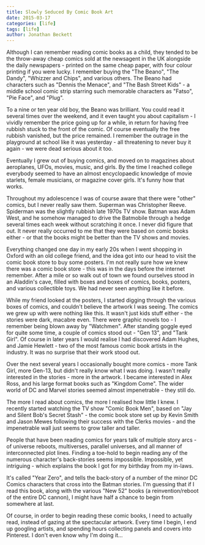 ```yaml
---
title: Slowly Seduced By Comic Book Art
date: 2015-03-17
categories: [life]
tags: [life]
author: Jonathan Beckett
---
```


Although I can remember reading comic books as a child, they tended to be the throw-away cheap comics sold at the newsagent in the UK alongside the daily newspapers - printed on the same cheap paper, with four colour printing if you were lucky. I remember buying the "The Beano", "The Dandy", "Whizzer and Chips", and various others. The Beano had characters such as "Dennis the Menace", and "The Bash Street Kids" - a middle school comic strip starring such memorable characters as "Fatso", "Pie Face", and "Plug".

To a nine or ten year old boy, the Beano was brilliant. You could read it several times over the weekend, and it even taught you about capitalism - I vividly remember the price going up for a while, in return for having free rubbish stuck to the front of the comic. Of course eventually the free rubbish vanished, but the price remained. I remember the outrage in the playground at school like it was yesterday - all threatening to never buy it again - we were dead serious about it too.

Eventually I grew out of buying comics, and moved on to magazines about aeroplanes, UFOs, movies, music, and girls. By the time I reached college everybody seemed to have an almost encyclopaedic knowledge of movie starlets, female musicians, or magazine cover girls. It's funny how that works.

Throughout my adolescence I was of course aware that there were "other" comics, but I never really saw them. Superman was Christopher Reeve. Spiderman was the slightly rubbish late 1970s TV show. Batman was Adam West, and he somehow managed to drive the Batmobile through a hedge several times each week without scratching it once. I never did figure that out. It never really occurred to me that they were based on comic books either - or that the books might be better than the TV shows and movies.

Everything changed one day in my early 20s when I went shopping in Oxford with an old college friend, and the idea got into our head to visit the comic book store to buy some posters. I'm not really sure how we knew there was a comic book store - this was in the days before the internet remember. After a mile or so walk out of town we found ourselves stood in an Aladdin's cave, filled with boxes and boxes of comics, books, posters, and various collectible toys. We had never seen anything like it before.

While my friend looked at the posters, I started digging through the various boxes of comics, and couldn't believe the artwork I was seeing. The comics we grew up with were nothing like this. It wasn't just kids stuff either - the stories were dark, macabre even. There were graphic novels too - I remember being blown away by "Watchmen". After standing goggle eyed for quite some time, a couple of comics stood out - "Gen 13", and "Tank Girl". Of course in later years I would realise I had discovered Adam Hughes, and Jamie Hewlett - two of the most famous comic book artists in the industry. It was no surprise that their work stood out.

Over the next several years I occasionally bought more comics - more Tank Girl, more Gen-13, but didn't really know what I was doing. I wasn't really interested in the stories - more in the artwork. I became interested in Alex Ross, and his large format books such as "Kingdom Come". The wider world of DC and Marvel stories seemed almost impenetrable - they still do.

The more I read about comics, the more I realised how little I knew. I recently started watching the TV show "Comic Book Men", based on "Jay and Silent Bob's Secret Stash" - the comic book store set up by Kevin Smith and Jason Mewes following their success with the Clerks movies - and the impenetrable wall just seems to grow taller and taller.

People that have been reading comics for years talk of multiple story arcs - of universe reboots, multiverses, parallel universes, and all manner of interconnected plot lines. Finding a toe-hold to begin reading any of the numerous character's back-stories seems impossible. Impossible, yet intriguing - which explains the book I got for my birthday from my in-laws.

It's called "Year Zero", and tells the back-story of a number of the minor DC Comics characters that cross into the Batman stories. I'm guessing that if I read this book, along with the various "New 52" books (a reinvention/reboot of the entire DC cannon), I might have half a chance to begin from somewhere at last.

Of course, in order to begin reading these comic books, I need to actually read, instead of gazing at the spectacular artwork. Every time I begin, I end up googling artists, and spending hours collecting panels and covers into Pinterest. I don't even know why I'm doing it...